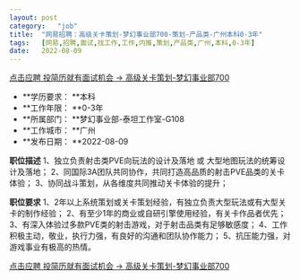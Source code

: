 ```yaml
---
layout:	post
category:	"job"
title:	"网易招聘：高级关卡策划-梦幻事业部700-策划-产品类-广州本科0-3年"
tags:	[网易,招聘,面试,找工作,工作,内推,策划,产品类,广州,本科,0-3年]
date:	2022-08-09
---
```


[点击应聘 投简历就有面试机会 -> 高级关卡策划-梦幻事业部700](http://mobile.bole.netease.com/bole/boleDetail?id=41639&employeeId=346f03c3cda5f04c&key=all)



- **学历要求： **本科
- **工作年限： **0-3年
- **所属部门： **梦幻事业部-泰坦工作室-G108
- **工作城市： **广州
- **发布日期： **2022-08-09



**职位描述**
1、独立负责射击类PVE向玩法的设计及落地 或 大型地图玩法的统筹设计及落地；
2、同国际3A团队共同协作，共同打造高品质的射击PVE品类的关卡体验；
3、协同战斗策划，从各维度共同推动关卡体验的提升；



**职位要求**
1、2年以上系统策划或关卡策划经验，有独立负责大型玩法或有大型关卡的制作经验；
2、有至少1年的商业或自研引擎使用经验，有关卡作品者优先；
3、有深入体验过多款PVE类的射击游戏，对于射击品类有足够敏感度；
4、工作积极主动，敬业，执行力强，有良好的沟通和团队协作能力；
5、抗压能力强，对游戏事业有极高的热情。



[点击应聘 投简历就有面试机会 -> 高级关卡策划-梦幻事业部700](http://mobile.bole.netease.com/bole/boleDetail?id=41639&employeeId=346f03c3cda5f04c&key=all)